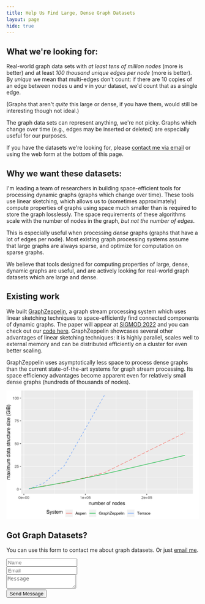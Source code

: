 ```yaml
---
title: Help Us Find Large, Dense Graph Datasets
layout: page
hide: true
---
```


## What we're looking for:
Real-world graph data sets with _at least tens of million nodes_ (more is better) and at least _100 thousand unique edges per node_ (more is better). By *unique* we mean that multi-edges don't count: if there are 10 copies of an edge between nodes u and v in your dataset, we'd count that as a single edge.

(Graphs that aren't *quite* this large or dense, if you have them, would still be interesting though not ideal.)

The graph data sets can represent anything, we're not picky.  Graphs which change over time (e.g., edges may be inserted or deleted) are especially useful for our purposes.

If you have the datasets we're looking for, please [contact me via email](mailto:dtench@pm.me) or using the web form at the bottom of this page.

## Why we want these datasets:

I'm leading a team of researchers in building space-efficient tools for processing dynamic graphs (graphs which change over time).  These tools use linear sketching, which allows us to (sometimes approximately) compute properties of graphs using space much smaller than is required to store the graph losslessly.  The space requirements of these algorithms scale with the number of nodes in the graph, *but not the number of edges*.

This is especially useful when processing *dense* graphs (graphs that have a lot of edges per node).  Most existing graph processing systems assume that large graphs are always sparse, and optimize for computation on sparse graphs.

We believe that tools designed for computing properties of large, dense, dynamic graphs are useful, and are actively looking for real-world graph datasets which are large and dense.



Existing work
--------------

We built [GraphZeppelin](/deeplinks/graphzeppelin.pdf), a graph stream processing system which uses linear sketching techniques to space-efficiently find connected components of dynamic graphs.  The paper will appear at [SIGMOD 2022](https://2022.sigmod.org/) and you can check out our [code here](https://github.com/GraphStreamingProject/GraphStreamingCC).  GraphZeppelin showcases several other advantages of linear sketching techniques: it is highly parallel, scales well to external memory and can be distributed efficiently on a cluster for even better scaling.

GraphZeppelin uses asymptotically less space to process dense graphs than the current state-of-the-art systems for graph stream processing.  Its space efficiency advantages become apparent even for relatively small dense graphs (hundreds of thousands of nodes).


<img src="public_html/images/size.png" alt="" width="800" align="middle"/>




## Got Graph Datasets?

You can use this form to contact me about graph datasets. Or just [email me](mailto:dtench@pm.me).

<form method="post" action="https://formspree.io/f/moqrwbaj">
  <div class="row">
    <div class="6u 12u$(mobile)"><input type="text" name="name" placeholder="Name" /></div>
    <div class="6u$ 12u$(mobile)"><input type="text" name="email" placeholder="Email" /></div>
    <div class="12u$">
      <textarea name="message" placeholder="Message"></textarea>
    </div>
    <div class="12u$">
      <input type="submit" value="Send Message" />
    </div>
  </div>
</form>

